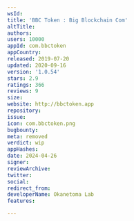 ```yaml
---
wsId: 
title: 'BBC Token : Big Blockchain Com'
altTitle: 
authors: 
users: 10000
appId: com.bbctoken
appCountry: 
released: 2019-07-20
updated: 2020-09-16
version: '1.0.54'
stars: 2.9
ratings: 366
reviews: 9
size: 
website: http://bbctoken.app
repository: 
issue: 
icon: com.bbctoken.png
bugbounty: 
meta: removed
verdict: wip
appHashes: 
date: 2024-04-26
signer: 
reviewArchive: 
twitter: 
social: 
redirect_from: 
developerName: Okanetoma Lab
features: 

---
```


